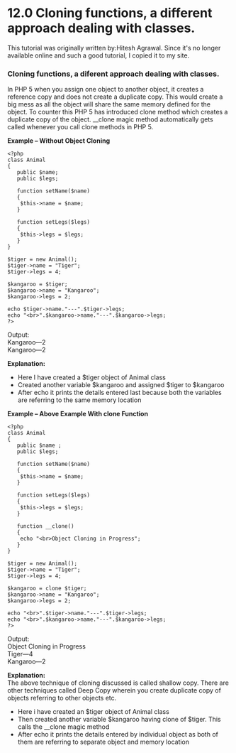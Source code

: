 # 12.0 Cloning functions, a different approach dealing with classes.

This tutorial was originally written by:Hitesh Agrawal. Since it's no longer available online and such a good tutorial, I copied it to my site.

### Cloning functions, a diferent approach dealing with classes.

In PHP 5 when you assign one object to another object, it creates a reference copy and does not create a duplicate copy. This would create a big mess as all the object will share the same memory defined for the object. To counter this PHP 5 has introduced clone method which creates a duplicate copy of the object. __clone magic method automatically gets called whenever you call clone methods in PHP 5.

**Example – Without Object Cloning**

```
<?php  
class Animal  
{  
   public $name;  
   public $legs;  
   
   function setName($name)  
   {  
    $this->name = $name;  
   }  
   
   function setLegs($legs)  
   {  
    $this->legs = $legs;  
   }  
}  
   
$tiger = new Animal();  
$tiger->name = "Tiger";  
$tiger->legs = 4;  
   
$kangaroo = $tiger;  
$kangaroo->name = "Kangaroo";  
$kangaroo->legs = 2;  
   
echo $tiger->name."---".$tiger->legs;  
echo "<br>".$kangaroo->name."---".$kangaroo->legs;  
?>  
```

Output:<br>
Kangaroo—2<br>
Kangaroo—2<br>

**Explanation:**
- Here I have created a $tiger object of Animal class
- Created another variable $kangaroo and assigned $tiger to $kangaroo
- After echo it prints the details entered last because both the variables are referring to the same memory location

**Example – Above Example With clone Function**
```
<?php  
class Animal  
{  
   public $name ;  
   public $legs;  
   
   function setName($name)  
   {  
    $this->name = $name;  
   }  
   
   function setLegs($legs)  
   {  
    $this->legs = $legs;  
   }  
   
   function __clone()  
   {  
    echo "<br>Object Cloning in Progress";  
   }  
}  
   
$tiger = new Animal();  
$tiger->name = "Tiger";  
$tiger->legs = 4;  
   
$kangaroo = clone $tiger;  
$kangaroo->name = "Kangaroo";  
$kangaroo->legs = 2;  
   
echo "<br>".$tiger->name."---".$tiger->legs;  
echo "<br>".$kangaroo->name."---".$kangaroo->legs;  
?>  
```
Output:<br>
Object Cloning in Progress<br>
Tiger—4<br>
Kangaroo—2<br>

**Explanation:**<br>
The above technique of cloning discussed is called shallow copy. There are other techniques called Deep Copy wherein you create duplicate copy of objects referring to other objects etc.
- Here i have created an $tiger object of Animal class
- Then created another variable $kangaroo having clone of $tiger. This calls the __clone magic method
- After echo it prints the details entered by individual object as both of them are referring to separate object and memory location

